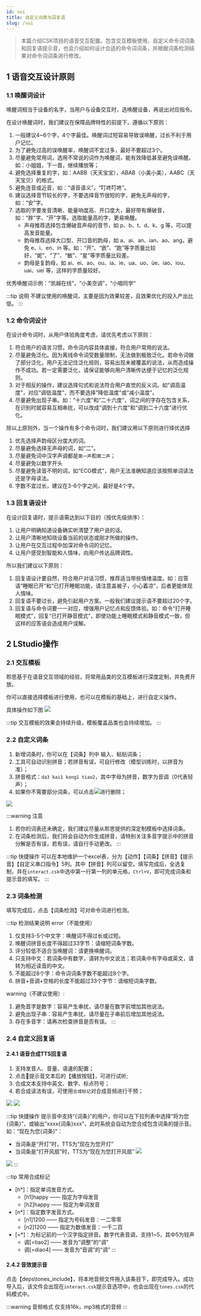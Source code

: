 ```yaml
---
id: vui
title: 自定义词表与回复语
slug: /vui
---
```


>本篇介绍CSK项目的语音交互配置。包含交互模板使用、自定义命令词词条和回复语提示音，也会介绍如何设计合适的命令词词条，并根据词条检测结果对命令词词条进行修改。


## 1 语音交互设计原则

### 1.1 唤醒词设计

唤醒词相当于设备的名字，当用户与设备交互时，选唤醒设备，再说出对应指令。

在设计唤醒词时，我们建议在保障品牌特性的前提下，遵循以下原则：
1. 一般建议4~6个字，4个字最佳。唤醒词过短容易导致误唤醒，过长不利于用户记忆。
2. 为了避免过高的误唤醒率，唤醒词不宜过多，最好不要超过3个。
3. 尽量避免常用词，选用不常说的词作为唤醒词，能有效降低甚至避免误唤醒。如：小姐姐，下一首，继续播放等；
4. 避免选择重复的字，如：AABB（天天宝宝），ABAB（小美小美），AABC（天天宝贝）的格式。
5. 避免连音或近音，如：“语音语义”，“叮咚叮咚”。
6. 建议选择音节较长的字，不要选择音节很短的字，避免无声母的字，如：“安”字。
7. 选取的字要发音清晰、能量响度高、开口度大，最好带有爆破音，如：“胖”字、“开”字等。选取能量高的字，更易唤醒。
    - 声母推荐选择包含爆破音声母的音节，如 p、b、t、d、k、g 等，可以提高发音能量。
    - 韵母推荐选择大口型、开口音的韵母，如 a、ai、an、ian、ao、ang，避免 e、i、en、in 等。如：“开”、“嵌”、“跑”等字质量比较好，“妮”、“了”、“敏”、“星”等字质量比较差。
    - 韵母是复韵母，如 ai、ei、ao、ou、ia、ie、ua、uo、üe、iao、iou、uai、uei 等，这样的字质量较好。

优秀唤醒词示例：“凯越在线”，“小美空调”，“小唱同学”

:::tip 说明
不建议使用的唤醒词，主要是因为效果较差，且效果优化的投入产出比低。
:::

### 1.2 命令词设计

在设计命令词时，从用户体验角度考虑，请优先考虑以下原则：
1. 符合用户的语言习惯，命令词内容具体直接，符合用户常用的说法。
2. 尽量避免泛化。因为离线命令词受数量限制，无法做到极致泛化。若命令词做了部分泛化，用户无法记住泛化规则，容易出现未被覆盖的说法，从而造成操作不成功。若一定需要泛化，请保证能够向用户清晰传达便于记忆的泛化规则。
3. 对于相反的操作，建议选择句式和说法符合用户直觉的反义词。如“调高温度”，对应“调低温度”，而不要选择“降低温度”或“减小温度”。
4. 尽量避免出现子串。如：“十六度”和“二十六度”，词之间的字存在包含关系，在识别时就容易互相串扰，可以改成“调到十六度”和“调到二十六度”进行优化。

除以上原则外，当一个操作有多个命令词时，我们建议用以下原则进行择优选择
1. 优先选择声韵母区分度大的词。
2. 尽量避免选择无声母的词，如“二”。
3. 尽量避免词中汉字声调都是`第一声`和`第二声`；
4. 尽量避免以数字开头
5. 尽量避免读音不明的词，如“ECO模式”，用户无法准确知道应该按照单词读法还是字母读法。
6. 字数不宜过长，建议在3-6个字之间，最好是4个字。

### 1.3 回复语设计

在设计回复语时，提示语需达到以下目的（按优先级排序）：
1. 让用户明确知道设备确实听清楚了用户说的话。
2. 让用户清晰地知晓设备当前的状态或刚才所做的操作。
3. 让用户在交互过程中加深对命令词的记忆。
4. 让用户感受到智能和人情味，向用户传达品牌调性。

所以我们建议以下原则：
1. 回复语设计要自然，符合用户对话习惯，推荐适当带些情绪温度。如：应答语“睡眠已开”和“已打开睡眠功能，请注意盖被子，小心着凉”，后者更能体现人情味。
2. 回复语不要过长，避免引起用户方案。一般我们建议提示语不要超过20个字。
3. 回复语与命令词要一一对应，增强用户记忆点和反馈体验。如：命令“打开睡眠模式”，回复“已打开静音模式”，即使功能上睡眠模式和静音模式一致，但这样的应答语会造成用户误解。

## 2 LStudio操作

### 2.1 交互模板

聆思基于在语音交互领域的经验，将常用品类的交互模板进行深度定制，并免费开放。

你可以直接选择模板进行使用，也可以在模板的基础上，进行自定义操作。

具体操作如下图
![](./files/template.png)

:::tip
交互模板的效果会持续升级，模板覆盖品类也会持续增加。
:::


### 2.2 自定义词条

1. 新增词条时，你可以在【词条】列中 输入、粘贴词条；
2. 工具可自动识别拼音；若拼音有误，可自行修改（模型训练时，以拼音为准）；
3. 拼音格式：`da3 kai1 kong1 tiao2`，其中字母为拼音，数字为音调（0代表轻声）；
4. 如果你不需要部分词条，可以点击![](./files/delete.png)进行删除；

![](./files/interact.png)

:::warning 注意
1. 若你的词表还未确定，我们建议尽量从聆思提供的深定制模板中选择词条。
2. 在词条检测后，我们将会自动为你生成拼音，请特别关注多音字提示中的拼音分解是否有误，若有误，请自行手动更改。
:::

:::tip 快捷操作
可以在本地维护一个excel表，分为【动作】【词条】【拼音】【提示音】【自定义串口指令】5列。其中【拼音】列可以留空。填写完成后，全选复制，并在`interact.csk`中选中第一行第一列的单元格，`Ctrl+V`，即可完成词条和提示音的填写。
:::

### 2.3 词条检测

填写完成后，点击【词条检测】可对命令词进行检测。

:::tip 检测结果说明
error（不能使用）
1. 仅支持3-5个中文字：唤醒词不得过长或过短。
2. 唤醒词拼音长度不得超过33字节：请缩短词条字数。
3. 评分较低不适合当唤醒词：请更换唤醒词。
4. 只支持中文：若词条中有数字，请转为中文说法；若词条中有字母或英文，请转为相近读音的中文。
5. 不能超过8个字：命令词词条字数不能超过8个字。
6. 拼音+音调+空格的长度不能超过33个字节：请缩短词条字数。

warning（不建议使用）:
1. 避免首字是数字：容易产生串扰，请尽量在数字前增加其他说法。
2. 避免出现子串：容易产生串扰，请尽量在子串前后增加其他说法。
3. 存在多音字：请再次检查拼音是否有误。
:::

### 2.4 自定义回复语

#### 2.4.1 语音合成TTS回复语

1. 支持发音人、音量、语速的配置；
2. 点击提示音文本后的【播放按钮】，可进行试听;
3. 合成文本支持中英文、数字、标点符号；
4. 若合成读法有误，可使用`合成标记`对合成音频进行干预；

![](./files/tts_config.png)
![](./files/tts.png)

:::tip 快捷操作
提示音中支持“{词条}”的用户，你可以在下拉列表中选择“将为您{词条}”，或输出“xxxx{词条}xxx”，此时系统会自动为您合成包含词条的提示音。
如：“现在为您{词条}”：
- 当词条是“开灯”时，TTS为“现在为您开灯”
- 当词条是“打开风扇”时，TTS为“现在为您打开风扇”
![](./files/tts_template.png)
<img src="./files/tts_template.png" styles="zoom:50%" />
:::

:::tip 常用合成标记
- [h*]：指定单词发音方式。
	- [h1]happy —— 指定为字母发音
	- [h2]happy —— 指定为单词发音
- [n*]：指定数字发音方式。
	- [n1]1200 —— 指定为号码发音：一二零零
	- [n2]1200 —— 指定为数值发音：一千二百
- [=*]：为标记前的一个汉字指定拼音。数字代表音调，支持1~5，其中5为轻声
	- 调[=tiao2] —— 发音为“调整”的“调”
	- 调[=diao4] —— 发音为“音调”的“调”
:::

#### 2.4.2 音效提示音

点击【deps\tones_include】，将本地音频文件拖入该条目下，即完成导入。成功导入后，该文件会出现在`interact.csk`提示音选项中，也会出现在`tones.csk`的代码模式中。

:::warning 音频格式
仅支持16k，mp3格式的音频
:::